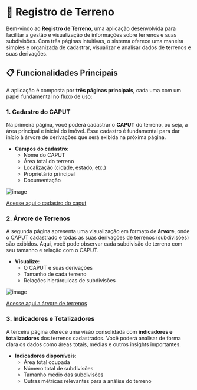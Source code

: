 # 🏡 Registro de Terreno

Bem-vindo ao **Registro de Terreno**, uma aplicação desenvolvida para facilitar a gestão e visualização de informações sobre terrenos e suas subdivisões. Com três páginas intuitivas, o sistema oferece uma maneira simples e organizada de cadastrar, visualizar e analisar dados de terrenos e suas derivações.

## 📋 Funcionalidades Principais

A aplicação é composta por **três páginas principais**, cada uma com um papel fundamental no fluxo de uso:

### 1. **Cadastro do CAPUT**
   Na primeira página, você poderá cadastrar o **CAPUT** do terreno, ou seja, a área principal e inicial do imóvel. Esse cadastro é fundamental para dar início à árvore de derivações que será exibida na próxima página.

   - **Campos do cadastro**:
     - Nome do CAPUT
     - Área total do terreno
     - Localização (cidade, estado, etc.)
     - Proprietário principal
     - Documentação

![image](https://github.com/user-attachments/assets/8305f99a-af99-4cc7-aaf2-b69160661f6a)

[Acesse aqui o cadastro do caput](https://registroterreno.vercel.app/caput/caput.html)

### 2. **Árvore de Terrenos**
   A segunda página apresenta uma visualização em formato de **árvore**, onde o CAPUT cadastrado e todas as suas derivações de terrenos (subdivisões) são exibidos. Aqui, você pode observar cada subdivisão de terreno com seu tamanho e relação com o CAPUT.

   - **Visualize**:
     - O CAPUT e suas derivações
     - Tamanho de cada terreno
     - Relações hierárquicas de subdivisões

![image](https://github.com/user-attachments/assets/c5848196-82b6-4057-8d15-b77a0294c1a8)

[Acesse aqui a árvore de terrenos](https://registroterreno.vercel.app/arvore/arvoreTerritorio.html)

### 3. **Indicadores e Totalizadores**
   A terceira página oferece uma visão consolidada com **indicadores e totalizadores** dos terrenos cadastrados. Você poderá analisar de forma clara os dados como áreas totais, médias e outros insights importantes.

   - **Indicadores disponíveis**:
     - Área total ocupada
     - Número total de subdivisões
     - Tamanho médio das subdivisões
     - Outras métricas relevantes para a análise do terreno
